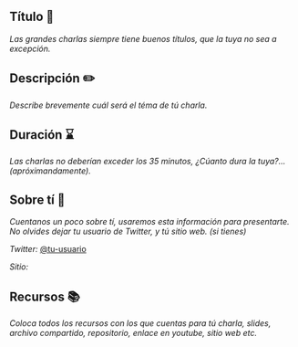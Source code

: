 ## Título  :loudspeaker:
*Las grandes charlas siempre tiene buenos títulos, que la tuya no sea a excepción.*


## Descripción  :pencil2:
*Describe brevemente cuál será el téma de tú charla.*

## Duración  :hourglass:
*Las charlas no deberían exceder los 35 minutos, ¿Cúanto dura la tuya?... (apróximandamente).*

## Sobre tí  :memo:
*Cuentanos un poco sobre tí, usaremos esta información para presentarte. No olvides dejar tu usuario de Twitter, y tú sitio web. (si tienes)*

_Twitter:_ [@tu-usuario](https://twitter.com/tu-usuario)

_Sitio:_

## Recursos :books:
*Coloca todos los recursos con los que cuentas para tú charla, slides, archivo compartido, repositorio, enlace en youtube, sitio web etc.*

